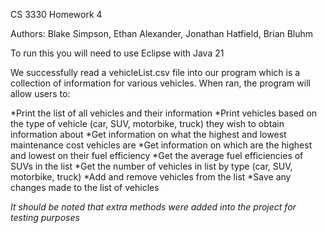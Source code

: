 CS 3330 Homework 4

Authors: Blake Simpson, Ethan Alexander, Jonathan Hatfield, Brian Bluhm

To run this you will need to use Eclipse with Java 21

We successfully read a vehicleList.csv file into our program which is a collection of information for various vehicles. When ran, the program will allow users to:

*Print the list of all vehicles and their information
*Print vehicles based on the type of vehicle (car, SUV, motorbike, truck) they wish to obtain information about
*Get information on what the highest and lowest maintenance cost vehicles are
*Get information on which are the highest and lowest on their fuel efficiency
*Get the average fuel efficiencies of SUVs in the list
*Get the number of vehicles in list by type (car, SUV, motorbike, truck)
*Add and remove vehicles from the list
*Save any changes made to the list of vehicles

*It should be noted that extra methods were added into the project for testing purposes*
